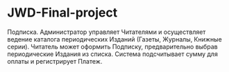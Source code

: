# JWD-Final-project
Подписка. Администратор управляет Читателями и осуществляет ведение каталога периодических Изданий (Газеты, Журналы,
Книжные серии). Читатель может оформить Подписку,
предварительно выбрав периодические Издания из списка. Система
подсчитывает сумму для оплаты и регистрирует Платеж.
